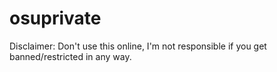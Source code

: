 # osuprivate

Disclaimer: Don't use this online, I'm not responsible if you get banned/restricted in any way.
